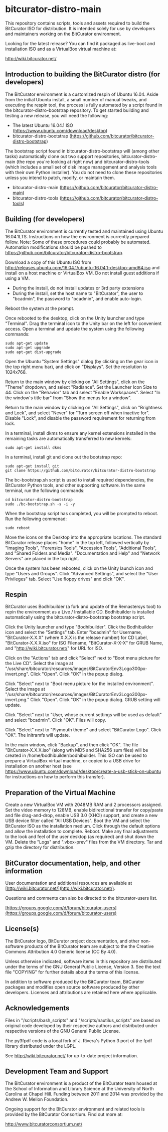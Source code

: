 # bitcurator-distro-main

This repository contains scripts, tools and assets required to build the BitCurator ISO for distribution. It is intended solely for use by developers and maintainers working on the BitCurator environment. 

Looking for the latest release? You can find it packaged as live-boot and installation ISO and as a VirtualBox virtual machine at:

  http://wiki.bitcurator.net/

## Introduction to building the BitCurator distro (for developers)

The BitCurator environment is a customized respin of Ubuntu 16.04. Aside from the initial Ubuntu install, a small number of manual tweaks, and executing the respin tool, the process is fully automated by a script found in the bitcurator-distro-bootstrap repository. To get started building and testing a new release, you will need the following:

- The latest Ubuntu 16.04.1 ISO (https://www.ubuntu.com/download/desktop)
- bitcurator-distro-bootstrap (https://github.com/bitcurator/bitcurator-distro-bootstrap)

The bootstrap script found in bitcurator-distro-bootstrap will (among other tasks) automatically clone out two support repositories, bitcurator-distro-main (the repo you're looking at right now) and bitcurator-distro-tools (which includes a small set of disk image management and analysis tools with their own Python installer). You do not need to clone these repositories unless you intend to patch, modify, or maintain them.

- bitcurator-distro-main (https://github.com/bitcurator/bitcurator-distro-main)
- bitcurator-distro-tools (https://github.com/bitcurator/bitcurator-distro-tools)

## Building (for developers)

The BitCurator environment is currently tested and maintained using Ubuntu 16.04.1LTS. Instructions on how the environment is currently prepared follow. Note: Some of these procedures could probably be automated. Automation modifications should be pushed to https://github.com/bitcurator/bitcurator-distro-bootstrap.

Download a copy of this Ubuntu ISO from http://releases.ubuntu.com/16.04.1/ubuntu-16.04.1-desktop-amd64.iso and install on a host machine or VirtualBox VM. Do not install guest additions if using a VM.
- During the install, do not install updates or 3rd party extensions
- During the install, set the host name to "BitCurator", the user to "bcadmin", the password to "bcadmin", and enable auto-login.

Reboot the system at the prompt.

Once rebooted to the desktop, click on the Unity launcher and type "Terminal". Drag the terminal icon to the Unity bar on the left for convenient access. Open a terminal and update the system using the following commands:

```shell
sudo apt-get update
sudo apt-get upgrade
sudo apt-get dist-upgrade
```

Open the Ubuntu "System Settings" dialog (by clicking on the gear icon in the top right menu bar), and click on "Displays". Set the resolution to 1024x768. 

Return to the main window by clicking on "All Settings", click on the "Theme" dropdown, and select "Radiance". Set the Launcher Icon Size to 44. Click on the "Behavior" tab and select "Enable Workspaces". Select "In the window's title bar" from "Show the menus for a window". 

Return to the main window by clicking on "All Settings", click on "Brightness and Lock", and select "Never" for "Turn screen off when inactive for". Disable "Lock", and disable the password requirement for returning from lock.

In a terminal, install dkms to ensure any kernel extensions installed in the remaining tasks are automatically transferred to new kernels:

```shell
sudo apt-get install dkms
```

In a terminal, install git and clone out the bootstrap repo:

```shell
sudo apt-get install git
git clone https://github.com/bitcurator/bitcurator-distro-bootstrap
```

The bc-bootstrap.sh script is used to install required dependencies, the BitCurator Python tools, and other supporting software. In the same terminal, run the following commands:

```shell
cd bitcurator-distro-bootstrap
sudo ./bc-bootstrap.sh -s -i -y
```

When the bootstrap script has completed, you will be prompted to reboot. Run the following commenad:

```shell
sudo reboot
```

Move the icons on the Desktop into the appropriate locations. The standard BitCurator release places "home" in the top left, followed vertically by "Imaging Tools", "Forensics Tools", "Accession Tools", "Additional Tools", and "Shared Folders and Media". "Documentation and Help" and "Network Servers" are placed in the top right.

Once the system has been rebooted, click on the Unity launch icon and type "Users and Groups". Click "Advanced Settings", and select the "User Privileges" tab. Select "Use floppy drives" and click "OK".

## Respin

BitCurator uses Bodhibuilder (a fork and update of the Remastersys tool) to repin the environment as a Live / Installable CD. Bodhibuilder is installed automatically using the bitcurator-distro-bootstrap bootstrap script.

Click the Unity launcher and type "Bodhibuilder". Click the Bodhibuilder icon and select the "Settings" tab. Enter "bcadmin" for Username, "BitCurator-X.X.X" (where X.X.X is the release number) for CD Label, "BitCurator-X.X.X.iso" for ISO Filename, "BitCurator-X-X-X" for GRUB Name, and "http://wiki.bitcurator.net/" for URL for ISO.

Click on the "Actions" tab and click "Select" next to "Boot menu picture for the Live CD". Select the image at "/usr/share/bitcurator/resources/images/BitCuratorEnv3Logo300px-invert.png". Click "Open". Click "OK" in the popup dialog.

Click "Select" next to "Boot menu picture for the installed environment". Select the image at "/usr/share/bitcurator/resources/images/BitCuratorEnv3Logo300px-invert.png." Click "Open". Click "OK" in the popup dialog. GRUB setting will update.

Click "Select" next to "User, whose current settings will be used as default" and select "bcadmin". Click "OK". Files will copy.

Click "Select" next to "Plymouth theme" and select "BitCurator Logo". Click "OK". The initramfs will update.

In the main window, click "Backup", and then click "OK". The file "BitCurator-X.X.X.iso" (along wth MD5 and SHA256 sum files) will be created in /home/bodhibuilder/bodhibuilder. This ISO can be used to prepare a VirtualBox virtual machine, or copied to a USB drive for installation on another host (see https://www.ubuntu.com/download/desktop/create-a-usb-stick-on-ubuntu for instructions on how to perform this transfer).

## Preparation of the Virtual Machine

Create a new VirtualBox VM with 2048MB RAM and 2 processors assigned. Set the video memory to 128MB, enable bidirectional transfer for copy/paste and file drag-and-drop, enable USB 3.0 (XHCI) support, and create a new USB device filter called "All USB Devices". Boot the VM and select the BitCurator ISO as the installation medium. Click through the default options and allow the installation to complete. Reboot. Make any final adjustments to the look and feel of the user desktop (as required) and shut down the VM. Delete the "Logs" and ".vbox-prev" files from the VM directory. Tar and gzip the directory for distribution.

## BitCurator documentation, help, and other information

User documentation and additional resources are available at
[http://wiki.bitcurator.net/](http://wiki.bitcurator.net/).

Questions and comments can also be directed to the bitcurator-users list.

[https://groups.google.com/d/forum/bitcurator-users](https://groups.google.com/d/forum/bitcurator-users)

## License(s)

The BitCurator logo, BitCurator project documentation, and other non-software products of the BitCurator team are subject to the the Creative Commons Attribution 4.0 Generic license (CC By 4.0).

Unless otherwise indicated, software items in this repository are distributed under the terms of the GNU General Public License, Version 3. See the text file "COPYING" for further details about the terms of this license.

In addition to software produced by the BitCurator team, BitCurator packages and modifies open source software produced by other developers. Licenses and attributions are retained here where applicable.

## Acknowledgements

Files in "/scripts/bash_scripts" and "/scripts/nautilus_scripts" are based on original code developed by their respective authors and distributed under respective versions of the GNU General Public License.

The py3fpdf code is a local fork of J. Rivera's Python 3 port of the fpdf library distributed under the LGPL.

See http://wiki.bitcurator.net/ for up-to-date project information.


## Development Team and Support

The BitCurator environment is a product of the BitCurator team housed at the School of Information and Library Science at the University of North Carolina at Chapel Hill. Funding between 2011 and 2014 was provided by the Andrew W. Mellon Foundation.

Ongoing support for the BitCurator environment and related tools is provided by the BitCurator Consortium. Find out more at:

http://www.bitcuratorconsortium.net/

